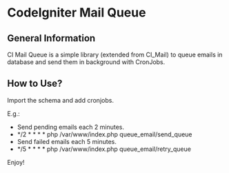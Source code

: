 CodeIgniter Mail Queue
=====================

General Information
-------------------

CI Mail Queue is a simple library (extended from CI_Mail) to queue emails in database and send them in background with CronJobs.

How to Use?
------------

Import the schema and add cronjobs.

E.g.:
- Send pending emails each 2 minutes.
 - */2 * * * * php /var/www/index.php queue_email/send_queue
- Send failed emails each 5 minutes.
 - */5 * * * * php /var/www/index.php queue_email/retry_queue

Enjoy!
